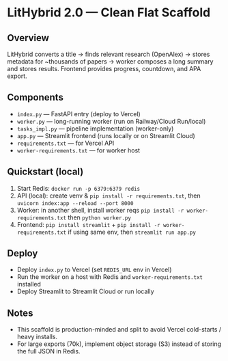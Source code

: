 # LitHybrid 2.0 — Clean Flat Scaffold

## Overview
LitHybrid converts a title → finds relevant research (OpenAlex) → stores metadata for ~thousands of papers → worker composes a long summary and stores results. Frontend provides progress, countdown, and APA export.

## Components
- `index.py` — FastAPI entry (deploy to Vercel)
- `worker.py` — long-running worker (run on Railway/Cloud Run/local)
- `tasks_impl.py` — pipeline implementation (worker-only)
- `app.py` — Streamlit frontend (runs locally or on Streamlit Cloud)
- `requirements.txt` — for Vercel API
- `worker-requirements.txt` — for worker host

## Quickstart (local)
1. Start Redis: `docker run -p 6379:6379 redis`
2. API (local): create venv & `pip install -r requirements.txt`, then `uvicorn index:app --reload --port 8000`
3. Worker: in another shell, install worker reqs `pip install -r worker-requirements.txt` then `python worker.py`
4. Frontend: `pip install streamlit` + `pip install -r worker-requirements.txt` if using same env, then `streamlit run app.py`

## Deploy
- Deploy `index.py` to Vercel (set `REDIS_URL` env in Vercel)
- Run the worker on a host with Redis and `worker-requirements.txt` installed
- Deploy Streamlit to Streamlit Cloud or run locally

## Notes
- This scaffold is production-minded and split to avoid Vercel cold-starts / heavy installs.
- For large exports (70k), implement object storage (S3) instead of storing the full JSON in Redis.
